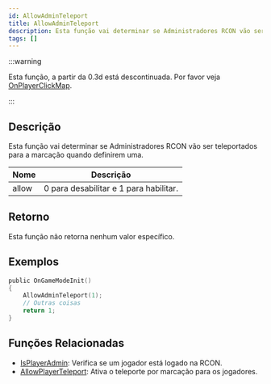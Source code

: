 ```yaml
---
id: AllowAdminTeleport
title: AllowAdminTeleport
description: Esta função vai determinar se Administradores RCON vão ser teleportados para a marcação quando definirem uma. 
tags: []
---
```


:::warning

Esta função, a partir da 0.3d está descontinuada. Por favor veja [OnPlayerClickMap](../callbacks/OnPlayerClickMap.md).

:::

## Descrição

Esta função vai determinar se Administradores RCON vão ser teleportados para a marcação quando definirem uma.

| Nome  | Descrição                    			 |
| ----- | -------------------------------------- |
| allow | 0 para desabilitar e 1 para habilitar. |

## Retorno

Esta função não retorna nenhum valor específico.

## Exemplos

```c
public OnGameModeInit()
{
    AllowAdminTeleport(1);
    // Outras coisas
    return 1;
}
```

## Funções Relacionadas

- [IsPlayerAdmin](IsPlayerAdmin.md): Verifica se um jogador está logado na RCON. 
- [AllowPlayerTeleport](AllowPlayerTeleport.md): Ativa o teleporte por marcação para os jogadores.